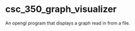 csc_350_graph_visualizer
========================
An opengl program that displays a graph read in from a file.
